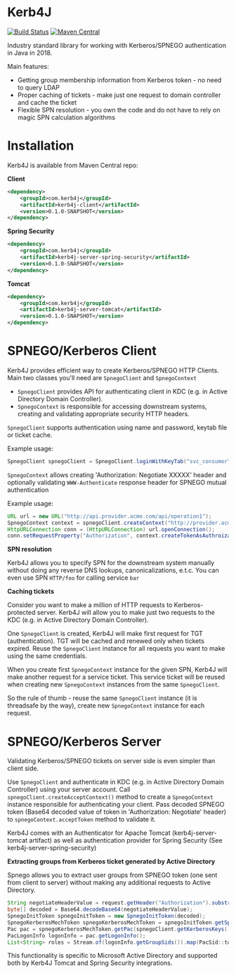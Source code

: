 Kerb4J
========
[![Build Status](https://travis-ci.org/bedrin/kerb4j.svg?branch=master)](https://travis-ci.org/bedrin/kerb4j)
[![Maven Central](https://maven-badges.herokuapp.com/maven-central/com.kerb4j/kerb4j/badge.svg?style=flat)](https://maven-badges.herokuapp.com/maven-central/com.kerb4j/kerb4j)

Industry standard library for working with Kerberos/SPNEGO authentication in Java in 2018.

Main features:
 - Getting group membership information from Kerberos token - no need to query LDAP
 - Proper caching of tickets - make just one request to domain controller and cache the ticket
 - Flexible SPN resolution - you own the code and do not have to rely on magic SPN calculation algorithms
 
Installation
========

Kerb4J is available from Maven Central repo:

**Client**
```xml
<dependency>
    <groupId>com.kerb4j</groupId>
    <artifactId>kerb4j-client</artifactId>
    <version>0.1.0-SNAPSHOT</version>
</dependency>
```

**Spring Security**
```xml
<dependency>
    <groupId>com.kerb4j</groupId>
    <artifactId>kerb4j-server-spring-security</artifactId>
    <version>0.1.0-SNAPSHOT</version>
</dependency>
```

**Tomcat**
```xml
<dependency>
    <groupId>com.kerb4j</groupId>
    <artifactId>kerb4j-server-tomcat</artifactId>
    <version>0.1.0-SNAPSHOT</version>
</dependency>
```

SPNEGO/Kerberos Client
========

Kerb4J provides efficient way to create Kerberos/SPNEGO HTTP Clients. Main two classes you'll need are `SpnegoClient` and `SpnegoContext`
- `SpnegoClient` provides API for authenticating client in KDC (e.g. in Active Directory Domain Controller).
- `SpnegoContext` is responsible for accessing downstream systems, creating and validating appropriate security HTTP headers.

`SpnegoClient` supports authentication using name and password, keytab file or ticket cache.

Example usage:
```java
SpnegoClient spnegoClient = SpnegoClient.loginWithKeyTab("svc_consumer", "/opt/myapp/consumer.keytab");
```

`SpnegoContext` allows creating 'Authorization: Negotiate XXXXX' header and optionally validating `WWW-Authenticate` response header for SPNEGO mutual authentication

Example usage:
```java
URL url = new URL("http://api.provider.acme.com/api/operation1");
SpnegoContext context = spnegoClient.createContext("http://provider.acme.com"); // Will result in HTTP/provider.acme.com SPN
HttpURLConnection conn = (HttpURLConnection) url.openConnection();
conn.setRequestProperty("Authorization", context.createTokenAsAuthroizationHeader());
```

**SPN resolution**

Kerb4J allows you to specify SPN for the downstream system manually without doing any reverse DNS lookups, canonicalizations, e.t.c.
You can even use SPN `HTTP/foo` for calling service `bar`

**Caching tickets**

Consider you want to make a million of HTTP requests to Kerberos-protected server.
Kerb4J will allow you to make just two requests to the KDC (e.g. in Active Directory Domain Controller).

One `SpnegoClient` is created, Kerb4J will make first request for TGT (authentication).
TGT will be cached and renewed only when tickets expired. 
Reuse the `SpnegoClient` instance for all requests you want to make using the same credentials.

When you create first `SpnegoContext` instance for the given SPN, Kerb4J will make another request for a service ticket.
This service ticket will be reused when creating new `SpnegoContext` instances from the same `SpnegoClient`.

So the rule of thumb - reuse the same `SpnegoClient` instance (it is threadsafe by the way), create new `SpnegoContext` instance for each request.   


SPNEGO/Kerberos Server
========

Validating Kerberos/SPNEGO tickets on server side is even simpler than client side.

Use `SpnegoClient` and authenticate in KDC (e.g. in Active Directory Domain Controller) using your server account.
Call `spnegoClient.createAcceptContext()` method to create a `SpnegoContext` instance responsible for authenticating your client.
Pass decoded SPNEGO token (Base64 decoded value of token in 'Authorization: Negotiate' header) to `spnegoContext.acceptToken` method to validate it.
  
Kerb4J comes with an Authenticator for Apache Tomcat (kerb4j-server-tomcat artifact) as well as authentication provider for Spring Security (See kerb4j-server-spring-security)

**Extracting groups from Kerberos ticket generated by Active Directory**

Spnego allows you to extract user groups from SPNEGO token (one sent from client to server) without making any additional requests to Active Directory.

```java
String negotiateHeaderValue = request.getHeader("Authorization").substring(10);
byte[] decoded = Base64.decodeBase64(negotiateHeaderValue);
SpnegoInitToken spnegoInitToken = new SpnegoInitToken(decoded);
SpnegoKerberosMechToken spnegoKerberosMechToken = spnegoInitToken.getSpnegoKerberosMechToken();
Pac pac = spnegoKerberosMechToken.getPac(spnegoClient.getKerberosKeys());
PacLogonInfo logonInfo = pac.getLogonInfo();
List<String> roles = Stream.of(logonInfo.getGroupSids()).map(PacSid::toHumanReadableString).collect(Collectors.toList());
```
  
This functionality is specific to Microsoft Active Directory and supported both by Kerb4J Tomcat and Spring Security integrations. 